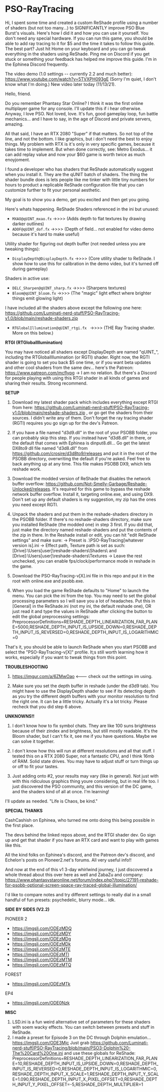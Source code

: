 # PSO-RayTracing
Hi, I spent some time and created a custom ReShade profile using a number of shaders (but not too many...) to SIGNIFICANTLY improve PSO Blue Burst's visuals. Here's how I did it and how you can use it yourself. You don't need any special hardware. If you can run this game, you should be able to add ray tracing to it for $5 and the time it takes to follow this guide. The best part? Just hit Home on your keyboard and you can go tweak everything in the shaders using ReShade. Ping me on Discord if you get stuck or something your feedback has helped me improve this guide. I'm in the Ephinea Discord frequently.

The video demo (1.0 settings -- currently 2.2 and much better): https://www.youtube.com/watch?v=5TVXPH093gE (Sorry I'm quiet, I don't know what I'm doing.) New video later today (11/13/21).

Hello, friend.

Do you remember Phantasy Star Online? I think it was the first online multiplayer game for any console. I'll update this if i hear otherwise.
Anyway, I love PSO. Not loved, love. It's fun, good gameplay loop, fun battle mechanics... and I have to say, in the age of Discord and private servers, amazing.

All that said, I have an RTX 2080 "Super" if that matters. So not top of the line, and not the bottom. I like graphics, but i don't need the best to enjoy things.
My problem with RTX is it's only in very specific games, because it takes time to implement. But when done correctly, see: Metro Exodus... it can add replay value and now your $60 game is worth twice as much enoyjoment.

I found a developer who has shaders that ReShade automatically suggest when you install it. They are the qUNIT batch of shaders.
The thing the shader bundle does is lets people like me tinker with little tiny numbers for hours to product a replicable ReShade configuration file that you can customize further to fit your personal aesthetic.

My goal is to show you a demo, get you excited and then get you going.

Here's whats happening. ReShade Shaders referenced in the ini but unused:

  *  `MXAO@qUINT_mxao.fx`
          ->>>> (Adds depth to flat textures by drawing darker outlines)
  *  `ADOF@qUINT_dof.fx`
          ->>>> (Depth of field... not enabled for video demo because it's hard to make useful)

Utility shader for figuring out depth buffer (not needed unless you are tweaking things):

  *  `DisplayDepth@DisplayDepth.fx`
          ->>>> (Core utility shader to ReShade. I show how to use this for calibration in the demo video, but it's turned off during gameplay)

Shaders in active use:
  *  `DELC_Sharpen@qUINT_sharp.fx`
          ->>>> (Sharpens textures)
  *  `Bloom@qUINT_bloom.fx`
          ->>>> (The "magic" light effect where brighter things emit glowing light)

I have included all the shaders above except the following one here: https://github.com/Luminati-nerd-stuff/PSO-RayTracing-v1.0/blob/main/reshade-shaders.zip

  *  `RTGlobalIllumination@qUINT_rtgi.fx `
              ->>>> (THE Ray Tracing shader. More on this below.)

**RTGI (RTGlobalIllumination)**

You may have noticed all shaders except DisplayDepth are named "qUINT_", including the RTGlobalIllumination (or RGTI) shader. Right now, the RGTI shader is going to set you back $5 one time, or if you want beta updates and other cool shaders from the same dev... here's the Patreon: https://www.patreon.com/mcflypg -> I am no relation. But there's a Discord for people playing with using this RTGI shader in all kinds of games and sharing their results.
Strong recommend.

**SETUP**

1. Download my latest shader pack which includes everything except RTGI from here: https://github.com/Luminati-nerd-stuff/PSO-RayTracing-v1.0/blob/main/reshade-shaders.zip , or go get the shaders from their sources. I didn't write any of them. Don't forget the ray tracing shader (RGTI) requires you go sign up for the dev's Patreon.

2. If you have a file named "d3d9.dll" in the root of your PSOBB folder, you can probably skip this step. If you instead have "d3d8.dll" in there, or the default that comes with Ephinea is dinput8.dll...  Go get the latest DX8to9 dll file named "d3d8.dll" from https://github.com/crosire/d3d8to9/releases and put it in the root of the PSOBB directory, overwriting the default if you're asked. Feel free to back anything up at any time. This file makes PSOBB DX9, which lets reshade work.

3. Download the modded version of ReShade that disables the network buffer overflow: https://github.com/Not-Smelly-Garbage/Reshade-Unlocked/releases. It's required for this game to bypass the reshade network buffer overflow. Install it, targeting online.exe, and using DX9. Don't set up any default shaders is my suggestion, my zip has the ones you need except RGTI.

4. Unpack the shaders and put them in the reshade-shaders directory in the PSOBB folder. If there's no reshade-shaders directory, make sure you installed ReShade (the modded one) in step 3 first. If you did that, just make the directory named reshade-shaders and put the contents of the zip in there. In the Reshade install or edit, you can hit "edit ReShade settings" and make sure:
-> Preset is .\PSO-RayTracing[whatever version is].ini
-> Effect path, Texture path is set as such: [Drive]:\Users\[user]\reshade-shaders\Shaders\ and [Drive]:\Users\[user]\reshade-shaders\Textures
-> Leave the rest unchecked, you can enable fps/clock/performance mode in reshade in the game.

5. Download the PSO-RayTracing-v[X].ini file in this repo and put it in the root with online.exe and psobb.exe.

6. When you load the game ReShade defaults to "Home" to launch the menu. You can pick the ini from the top. You may need to set the global processing parameters so I will save you a lot of headaches. Put this in [General] in the ReShade.ini (not my ini, the default reshade one), OR just read it and type the values in ReShade after clicking the button to edit the global preprocessing settings: PreprocessorDefinitions=RESHADE_DEPTH_LINEARIZATION_FAR_PLANE=5000,RESHADE_DEPTH_INPUT_IS_UPSIDE_DOWN=0,RESHADE_DEPTH_INPUT_IS_REVERSED=0,RESHADE_DEPTH_INPUT_IS_LOGARITHMIC=0

That's it, you should be able to launch ReShade when you start PSOBB and select the "PSO-RayTracing-v[X]" profile. It;s still worth learning how it works, especially if you want to tweak things from this point.

**TROUBLESHOOTING**

1. https://imgur.com/a/6ZMwOao <--- check out the settings im using.

2. Make sure you set the depth buffer in reshade (under the d3d9 tab). You might have to use the DisplayDepth shader to see if its detecting depth as you try the different depth buffers with your monitor resolution to find the right one. It can be a little tricky. Actually it's a lot tricky. Please recheck that you did step 6 above.

**UNKNOWNS!!**

1. I don't know how to fix symbol chats. They are like 100 suns brightness because of their zindex and brightness, but still mostly readable. It's the Bloom shader, but I can't fix it, see me if you have questions. Maybe we can solve it together.

2. I don't know how this will run at different resolutions and all that stuff. I tested this on a RTX 2080 Super, not a fantastic CPU, and I think 16mb of RAM. Solid state drives. You may have to adjust stuff or turn things up or off to fit your tastes.

3. Just adding onto #2, your results may vary (like in general). Not just with with this ridiculous graphics thing youre considering, but in real life too. I just discovered the PSO community, and this version of the DC game, and the shaders kind of all at once. I'm learning!

I'll update as needed.
"Life is Chaos, be kind."


**SPECIAL THANKS**

CashCashish on Ephinea, who turned me onto doing this being possible in the first place.

The devs behind the linked repos above, and the RTGI shader dev. Go sign up and get that shader if you have an RTX card and want to play with games like this.

All the kind folks on Ephinea's discord, and the Patreon dev's discord, and Echelon's posts on Pioneer2.net's forums. All very useful info!!

And now at the end of this v1 3-day whirlwind journey, I just discovered a whole thread about this over here as well and ZabaZu and company: https://www.phantasystaronline.net/forum/index.php?/topic/27191-reshade-for-psobb-optional-screen-space-ray-traced-global-illumination/

I'd like to compare notes and try different settings to really dial in a small handful of fun presets: psychedelic, blurry mode... idk.

**SIDE BY SIDES (V2.2)**

PIONEER 2
- https://imgsli.com/ODEzMDQ
- https://imgsli.com/ODEzMDY
- https://imgsli.com/ODEzMDg
- https://imgsli.com/ODEzMDk
- https://imgsli.com/ODEzMTE
- https://imgsli.com/ODEzMTI
- https://imgsli.com/ODEzMTM
- https://imgsli.com/ODEzMTQ

FOREST
- https://imgsli.com/ODEzMTk

EP4
- https://imgsli.com/ODE0Nzk

**MISC**
1. LSD.ini is a fun weird alternative set of parameters for these shaders with soem wacky effects. You can switch between presets and stuff in ReShade.
2. I made a preset for Episode 3 on the DC through Dolphin emulation... https://imgsli.com/ODE3Mjc
Just grab https://github.com/Luminati-nerd-stuff/PSO-RayTracing/blob/main/PSO3-Dolphin%20-The%20Card%20One.ini and use these globals for ReShade: PreprocessorDefinitions=RESHADE_DEPTH_LINEARIZATION_FAR_PLANE=10,RESHADE_DEPTH_INPUT_IS_UPSIDE_DOWN=0,RESHADE_DEPTH_INPUT_IS_REVERSED=0,RESHADE_DEPTH_INPUT_IS_LOGARITHMIC=0,RESHADE_DEPTH_INPUT_X_SCALE=1,RESHADE_DEPTH_INPUT_Y_SCALE=1.090,RESHADE_DEPTH_INPUT_X_PIXEL_OFFSET=0,RESHADE_DEPTH_INPUT_Y_PIXEL_OFFSET=-5,RESHADE_DEPTH_MULTIPLIER=1
